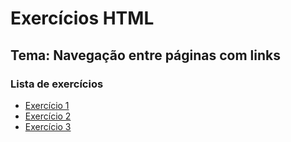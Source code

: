 # Exercícios HTML

## Tema: Navegação entre páginas com links

### Lista de exercícios

- [Exercício 1](./pages/exercicio1.html)
- [Exercício 2](./pages/exercicio2.html)
- [Exercício 3](./pages/exercicio3.html)